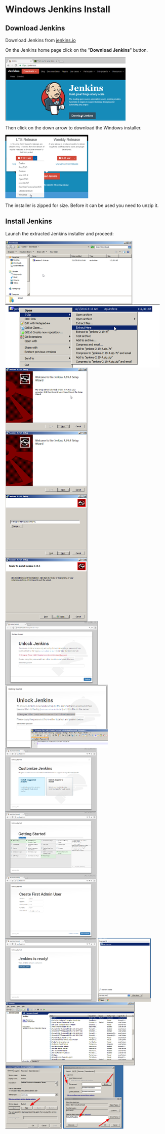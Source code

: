 # Windows Jenkins Install

## Download Jenkins

Download Jenkins from [jenkins.io](https://jenkins.io/)

On the Jenkins home page click on the "**Download Jenkins**" button.

<a href="Images/2016-12-01 08_14-000000.png"><img src="Images/2016-12-01 08_14-000000.png" align="center" height="200"></a>

Then click on the down arrow to download the Windows installer.

<a href="Images/2016-12-01 08_15-000001.png"><img src="Images/2016-12-01 08_15-000001.png" align="center" height="200"></a>

The installer is zipped for size. Before it can be used you need to unzip it.

## Install Jenkins

Launch the extracted Jenkins installer and proceed:

<a href="Images/2016-12-01 08_17-000002.png"><img src="Images/2016-12-01 08_17-000002.png" align="center" height="200"></a>
<a href="Images/2016-12-01 08_18-000003.png"><img src="Images/2016-12-01 08_18-000003.png" align="center" height="200"></a>
<a href="Images/2016-12-01 08_19-000004.png"><img src="Images/2016-12-01 08_19-000004.png" align="center" height="200"></a>
<a href="Images/2016-12-01 08_20-000006.png"><img src="Images/2016-12-01 08_20-000006.png" align="center" height="200"></a>
<a href="Images/2016-12-01 08_20-000007.png"><img src="Images/2016-12-01 08_20-000007.png" align="center" height="200"></a>
<a href="Images/2016-12-01 08_20-000008.png"><img src="Images/2016-12-01 08_20-000008.png" align="center" height="200"></a>
<a href="Images/2016-12-01 08_24-000009.png"><img src="Images/2016-12-01 08_24-000009.png" align="center" height="200"></a>
<a href="Images/2016-12-01 08_24-000010.png"><img src="Images/2016-12-01 08_24-000010.png" align="center" height="200"></a>
<a href="Images/2016-12-01 08_25-000011.png"><img src="Images/2016-12-01 08_25-000011.png" align="center" height="200"></a>
<a href="Images/2016-12-01 08_25-000012.png"><img src="Images/2016-12-01 08_25-000012.png" align="center" height="200"></a>
<a href="Images/2016-12-01 08_29-000013.png"><img src="Images/2016-12-01 08_29-000013.png" align="center" height="200"></a>
<a href="Images/2016-12-01 08_29-000015.png"><img src="Images/2016-12-01 08_29-000015.png" align="center" height="200"></a>
<a href="Images/2016-12-01 08_31-000016.png"><img src="Images/2016-12-01 08_31-000016.png" align="center" height="200"></a>
<a href="Images/2016-12-01 08_32-000017.png"><img src="Images/2016-12-01 08_32-000017.png" align="center" height="200"></a>
<a href="Images/2016-12-01 08_32-000021.png"><img src="Images/2016-12-01 08_32-000021.png" align="center" height="200"></a>
<a href="Images/2016-12-01 08_47-000022.png"><img src="Images/2016-12-01 08_47-000022.png" align="center" height="200"></a>